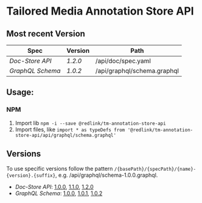 # Tailored Media Annotation Store API

## Most recent Version
| Spec             | Version   | Path                        |
| ---------------- | --------- | --------------------------- |
| *Doc-Store API*  | _1.2.0_   | /api/doc/spec.yaml          |
| *GraphQL Schema* | _1.0.2_   | /api/graphql/schema.graphql |

## Usage:
### NPM

1. Import lib `npm -i --save @redlink/tm-annotation-store-api`
2. Import files, like `import * as typeDefs from '@redlink/tm-annotation-store-api/api/graphql/schema.graphql'`

## Versions

To use specific versions follow the pattern `/{basePath}/{specPath}/{name}-{version}.{suffix}`, e.g. /api/graphql/schema-1.0.0.graphql.

* *Doc-Store API*: [1.0.0](./CHANGELOG.md#1.0.0), [1.1.0](./CHANGELOG.md#1.1.0), [1.2.0](./CHANGELOG.md#1.1.1)
* *GraphQL Schema*: [1.0.0](./CHANGELOG.md#1.0.0), [1.0.1](./CHANGELOG.md#1.0.1), [1.0.2](./CHANGELOG.md#1.0.2)
